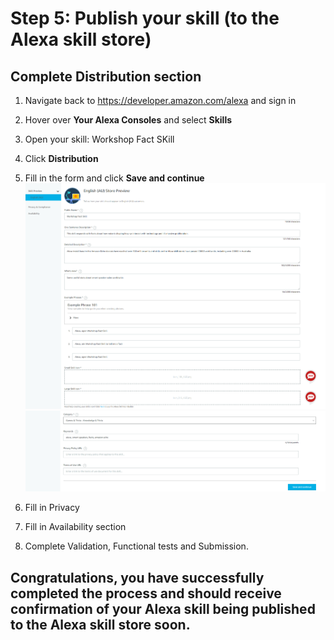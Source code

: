 # Step 5: Publish your skill (to the Alexa skill store)

## Complete Distribution section
1.	Navigate back to https://developer.amazon.com/alexa and sign in
2.	Hover over <b>Your Alexa Consoles</b> and select <b>Skills</b><br />
3.  Open your skill: Workshop Fact SKill
4.	Click <b>Distribution</b>
5.	Fill in the form and click <b>Save and continue</b> <br />
![Distribution 01](https://github.com/h0psing/melb-amazon-alexa-meetup/blob/master/images/distribution-01.png)
![Distribution 02](https://github.com/h0psing/melb-amazon-alexa-meetup/blob/master/images/distribution-02.png)
6. Fill in Privacy

7. Fill in Availability section

8. Complete Validation, Functional tests and Submission.

## Congratulations, you have successfully completed the process and should receive confirmation of your Alexa skill being published to the Alexa skill store soon. 









